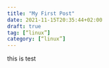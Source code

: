 ```yaml
---
title: "My First Post"
date: 2021-11-15T20:35:44+02:00
draft: true
tag: [“linux”]
category: [“linux”]
---
```



this is test
